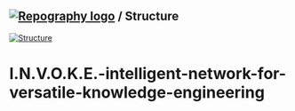 ## [![Repography logo](https://images.repography.com/logo.svg)](https://repography.com) / Structure
[![Structure](https://images.repography.com/46979491/Or4cl3-1/I.N.V.O.K.E.-intelligent-network-for-versatile-knowledge-engineering-/structure/JRYSag2JQxruy2iyhBS7POEAxTxlUqMu2ENOLUsFQ1Q/zdEZicZv2IM1HZ-Rx5AJ9x6v1XeG0RfJSozvSxHmdqU_table.svg)](https://github.com/Or4cl3-1/I.N.V.O.K.E.-intelligent-network-for-versatile-knowledge-engineering-)
# I.N.V.O.K.E.-intelligent-network-for-versatile-knowledge-engineering
